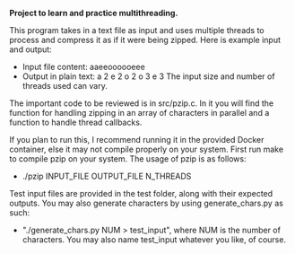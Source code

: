 **Project to learn and practice multithreading.**

This program takes in a text file as input and uses multiple threads to process and compress it as if it were being zipped. Here is example input and output:
- Input file content: aaeeoooooeee
- Output in plain text: a 2 e 2 o 2 o 3 e 3
The input size and number of threads used can vary.

The important code to be reviewed is in src/pzip.c. In it you will find the function for handling zipping in an array of characters in parallel and a function to handle thread callbacks.

If you plan to run this, I recommend running it in the provided Docker container, else it may not compile properly on your system. First run make to compile pzip on your system. The usage of pzip is as follows:
- ./pzip INPUT_FILE OUTPUT_FILE N_THREADS

Test input files are provided in the test folder, along with their expected outputs. You may also generate characters by using generate_chars.py as such:
- "./generate_chars.py NUM > test_input", where NUM is the number of characters. You may also name test_input whatever you like, of course.
